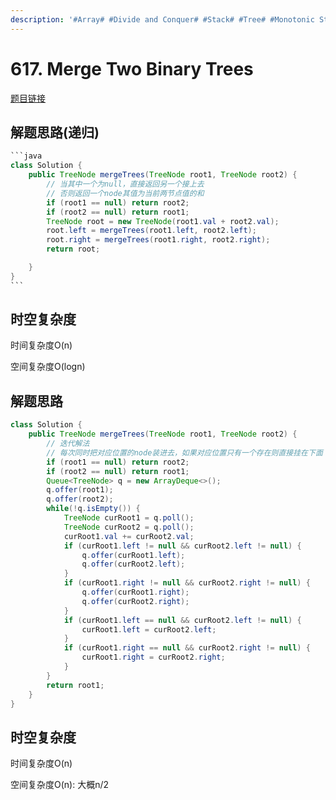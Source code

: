 ```yaml
---
description: '#Array# #Divide and Conquer# #Stack# #Tree# #Monotonic Stack# #Binary Tree#'
---
```


# 617. Merge Two Binary Trees

[题目链接](https://leetcode.com/problems/merge-two-binary-trees/description/)

## 解题思路(递归)

````java
```java
class Solution {
    public TreeNode mergeTrees(TreeNode root1, TreeNode root2) {
        // 当其中一个为null，直接返回另一个接上去
        // 否则返回一个node其值为当前两节点值的和
        if (root1 == null) return root2;
        if (root2 == null) return root1;
        TreeNode root = new TreeNode(root1.val + root2.val);
        root.left = mergeTrees(root1.left, root2.left);
        root.right = mergeTrees(root1.right, root2.right);
        return root;

    }
}
```
````

## 时空复杂度

时间复杂度O(n)

空间复杂度O(logn)

## 解题思路

```java
class Solution {
    public TreeNode mergeTrees(TreeNode root1, TreeNode root2) {
        // 迭代解法
        // 每次同时把对应位置的node装进去，如果对应位置只有一个存在则直接挂在下面
        if (root1 == null) return root2;
        if (root2 == null) return root1;
        Queue<TreeNode> q = new ArrayDeque<>();
        q.offer(root1);
        q.offer(root2);
        while(!q.isEmpty()) {
            TreeNode curRoot1 = q.poll();
            TreeNode curRoot2 = q.poll();
            curRoot1.val += curRoot2.val;
            if (curRoot1.left != null && curRoot2.left != null) {
                q.offer(curRoot1.left);
                q.offer(curRoot2.left);
            }
            if (curRoot1.right != null && curRoot2.right != null) {
                q.offer(curRoot1.right);
                q.offer(curRoot2.right);
            }
            if (curRoot1.left == null && curRoot2.left != null) {
                curRoot1.left = curRoot2.left;
            }
            if (curRoot1.right == null && curRoot2.right != null) {
                curRoot1.right = curRoot2.right;
            }
        }
        return root1;
    }
}
```

## 时空复杂度

时间复杂度O(n)

空间复杂度O(n): 大概n/2
